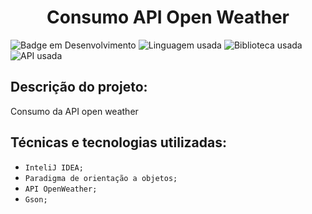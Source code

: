<h1 align="center"> Consumo API Open Weather </h1>

![Badge em Desenvolvimento](https://img.shields.io/badge/STATUS:-Em-Desenvolvimento-green?style=for-the-badge)
![Linguagem usada](https://img.shields.io/badge/JAVA:-21-005100?style=for-the-badge)
![Biblioteca usada](https://img.shields.io/badge/Biblioteca:-Gson-3c0064?style=for-the-badge)
![API usada](https://img.shields.io/badge/API:-OpenWeather-purple?style=for-the-badge)


## Descrição do projeto:

Consumo da API open weather 

## Técnicas e tecnologias utilizadas:

- ``InteliJ IDEA;``
- ``Paradigma de orientação a objetos;``
- ``API OpenWeather;``
- ``Gson;``
